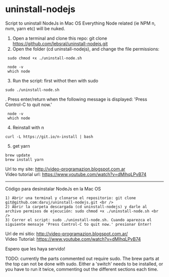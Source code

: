 # uninstall-nodejs
Script to uninstall NodeJs in Mac OS
Everything Node related (ie NPM n, nvm, yarn etc) will be nuked.


1) Open a terminal and clone this repo: git clone https://github.com/lebsral/uninstall-nodejs.git
2) Open the folder (cd uninstall-nodejs), and change the file permissions:
```
 sudo chmod +x ./uninstall-node.sh
```
```
 node -v
 which node
 ```
3) Run the script: first withot then with sudo
```
sudo ./uninstall-node.sh
```
 . Press enter/return when the following message is displayed: 'Press Control-C to quit now.'

 ```
  node -v
  which node
  ```

4) Reinstall with n
```
curl -L https://git.io/n-install | bash
```
5) get yarn
```
brew update
brew install yarn
```



Url to my site: http://video-programazion.blogspot.com.ar <br />
Video tutorial url: https://www.youtube.com/watch?v=dMlhqLPvB74


**************

Código para desinstalar NodeJs en la Mac OS

```
1) Abrir una terminal y clonarse el repositorio: git clone git@github.com:daruj/uninstall-nodejs.git <br />
2) Abrir la carpeta descargada (cd uninstall-nodejs) y darle al archivo permisos de ejecución: sudo chmod +x ./uninstall-node.sh <br />
3) Correr el script: sudo ./uninstall-node.sh. Cuando aparezca el siguiente mensaje 'Press Control-C to quit now.' presionar Enter!
```
Url de mi sitio: http://video-programazion.blogspot.com.ar/ <br />
Video Tutorial: https://www.youtube.com/watch?v=dMlhqLPvB74

Espero que les haya servido!



TODO:  currently the parts commented out require sudo.  The brew parts at the top can not be done with sudo.  Either a 'switch' needs to be installed, or you have to run it twice, commenting out the different sections each time.
